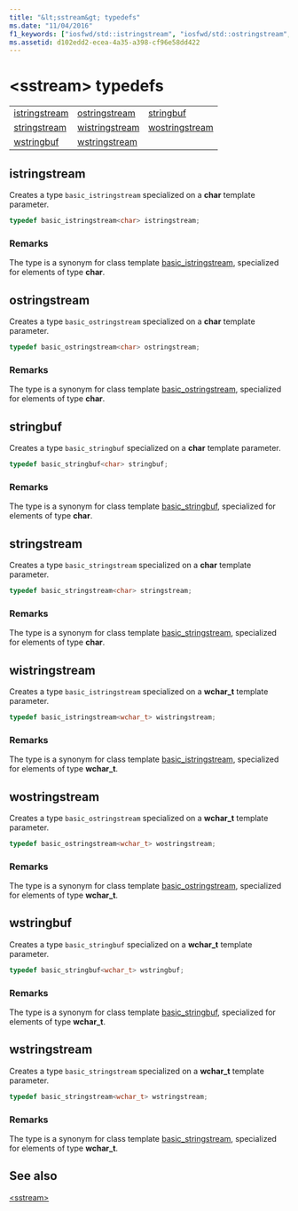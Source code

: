 ```yaml
---
title: "&lt;sstream&gt; typedefs"
ms.date: "11/04/2016"
f1_keywords: ["iosfwd/std::istringstream", "iosfwd/std::ostringstream", "iosfwd/std::stringbuf", "iosfwd/std::stringstream", "iosfwd/std::wistringstream", "iosfwd/std::wostringstream", "iosfwd/std::wstringbuf", "iosfwd/std::wstringstream"]
ms.assetid: d102edd2-ecea-4a35-a398-cf96e58dd422
---
```

# &lt;sstream&gt; typedefs

||||
|-|-|-|
|[istringstream](#istringstream)|[ostringstream](#ostringstream)|[stringbuf](#stringbuf)|
|[stringstream](#stringstream)|[wistringstream](#wistringstream)|[wostringstream](#wostringstream)|
|[wstringbuf](#wstringbuf)|[wstringstream](#wstringstream)|

## <a name="istringstream"></a>  istringstream

Creates a type `basic_istringstream` specialized on a **char** template parameter.

```cpp
typedef basic_istringstream<char> istringstream;
```

### Remarks

The type is a synonym for class template [basic_istringstream](../standard-library/basic-istringstream-class.md), specialized for elements of type **char**.

## <a name="ostringstream"></a>  ostringstream

Creates a type `basic_ostringstream` specialized on a **char** template parameter.

```cpp
typedef basic_ostringstream<char> ostringstream;
```

### Remarks

The type is a synonym for class template [basic_ostringstream](../standard-library/basic-ostringstream-class.md), specialized for elements of type **char**.

## <a name="stringbuf"></a>  stringbuf

Creates a type `basic_stringbuf` specialized on a **char** template parameter.

```cpp
typedef basic_stringbuf<char> stringbuf;
```

### Remarks

The type is a synonym for class template [basic_stringbuf](../standard-library/basic-stringbuf-class.md), specialized for elements of type **char**.

## <a name="stringstream"></a>  stringstream

Creates a type `basic_stringstream` specialized on a **char** template parameter.

```cpp
typedef basic_stringstream<char> stringstream;
```

### Remarks

The type is a synonym for class template [basic_stringstream](../standard-library/basic-stringstream-class.md), specialized for elements of type **char**.

## <a name="wistringstream"></a>  wistringstream

Creates a type `basic_istringstream` specialized on a **wchar_t** template parameter.

```cpp
typedef basic_istringstream<wchar_t> wistringstream;
```

### Remarks

The type is a synonym for class template [basic_istringstream](../standard-library/basic-istringstream-class.md), specialized for elements of type **wchar_t**.

## <a name="wostringstream"></a>  wostringstream

Creates a type `basic_ostringstream` specialized on a **wchar_t** template parameter.

```cpp
typedef basic_ostringstream<wchar_t> wostringstream;
```

### Remarks

The type is a synonym for class template [basic_ostringstream](../standard-library/basic-ostringstream-class.md), specialized for elements of type **wchar_t**.

## <a name="wstringbuf"></a>  wstringbuf

Creates a type `basic_stringbuf` specialized on a **wchar_t** template parameter.

```cpp
typedef basic_stringbuf<wchar_t> wstringbuf;
```

### Remarks

The type is a synonym for class template [basic_stringbuf](../standard-library/basic-stringbuf-class.md), specialized for elements of type **wchar_t**.

## <a name="wstringstream"></a>  wstringstream

Creates a type `basic_stringstream` specialized on a **wchar_t** template parameter.

```cpp
typedef basic_stringstream<wchar_t> wstringstream;
```

### Remarks

The type is a synonym for class template [basic_stringstream](../standard-library/basic-stringstream-class.md), specialized for elements of type **wchar_t**.

## See also

[\<sstream>](../standard-library/sstream.md)
